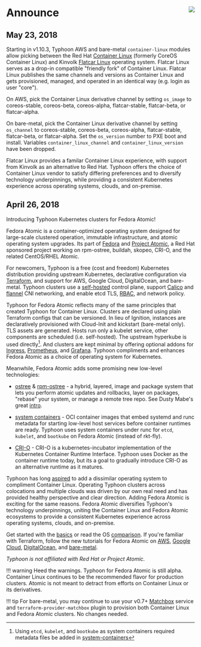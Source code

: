 # Announce <img align="right" src="https://storage.googleapis.com/poseidon/typhoon-logo-small.png">

## May 23, 2018

Starting in v1.10.3, Typhoon AWS and bare-metal `container-linux` modules allow picking between the Red Hat [Container Linux](https://coreos.com/os/docs/latest/) (formerly CoreOS Container Linux) and Kinvolk [Flatcar Linux](https://www.flatcar-linux.org/) operating system. Flatcar Linux serves as a drop-in compatible "friendly fork" of Container Linux. Flatcar Linux publishes the same channels and versions as Container Linux and gets provisioned, managed, and operated in an identical way (e.g. login as user "core").

On AWS, pick the Container Linux derivative channel by setting `os_image` to coreos-stable, coreos-beta, coreos-alpha, flatcar-stable, flatcar-beta, or flatcar-alpha.

On bare-metal, pick the Container Linux derivative channel by setting `os_channel` to coreos-stable, coreos-beta, coreos-alpha, flatcar-stable, flatcar-beta, or flatcar-alpha. Set the `os_version` number to PXE boot and install. Variables `container_linux_channel` and `container_linux_version` have been dropped.

Flatcar Linux provides a familar Container Linux experience, with support from Kinvolk as an alternative to Red Hat. Typhoon offers the choice of Container Linux vendor to satisfy differing preferences and to diversify technology underpinnings, while providing a consistent Kubernetes experience across operating systems, clouds, and on-premise.

## April 26, 2018

Introducing Typhoon Kubernetes clusters for Fedora Atomic!

Fedora Atomic is a container-optimized operating system designed for large-scale clustered operation, immutable infrastructure, and atomic operating system upgrades. Its part of [Fedora](https://getfedora.org/en/atomic/download/) and [Project Atomic](http://www.projectatomic.io/docs/introduction/), a Red Hat sponsored project working on rpm-ostree, buildah, skopeo, CRI-O, and the related CentOS/RHEL Atomic.

For newcomers, Typhoon is a free (cost and freedom) Kubernetes distribution providing upstream Kubernetes, declarative configuration via [Terraform](https://www.terraform.io/intro/index.html), and support for AWS, Google Cloud, DigitalOcean, and bare-metal. Typhoon clusters use a [self-hosted](https://github.com/kubernetes-incubator/bootkube) control plane, support [Calico](https://www.projectcalico.org/blog/) and [flannel](https://coreos.com/flannel/docs/latest/) CNI networking, and enable etcd TLS, [RBAC](https://kubernetes.io/docs/admin/authorization/rbac/), and network policy.

Typhoon for Fedora Atomic reflects many of the same principles that created Typhoon for Container Linux. Clusters are declared using plain Terraform configs that can be versioned. In lieu of Ignition, instances are declaratively provisioned with Cloud-Init and kickstart (bare-metal only). TLS assets are generated. Hosts run only a kubelet service, other components are scheduled (i.e. self-hosted). The upstream hyperkube is used directly[^1]. And clusters are kept minimal by offering optional addons for [Ingress](https://typhoon.psdn.io/addons/ingress/), [Prometheus](https://typhoon.psdn.io/addons/prometheus/), and [Grafana](https://typhoon.psdn.io/addons/grafana/). Typhoon compliments and enhances Fedora Atomic as a choice of operating system for Kubernetes.

Meanwhile, Fedora Atomic adds some promising new low-level technologies:

* [ostree](https://github.com/ostreedev/ostree) & [rpm-ostree](https://github.com/projectatomic/rpm-ostree) - a hybrid, layered, image and package system that lets you perform atomic updates and rollbacks, layer on packages, "rebase" your system, or manage a remote tree repo. See Dusty Mabe's great [intro](https://dustymabe.com/2017/09/01/atomic-host-101-lab-part-3-rebase-upgrade-rollback/). 

* [system containers](http://www.projectatomic.io/blog/2016/09/intro-to-system-containers/) - OCI container images that embed systemd and runc metadata for starting low-level host services before container runtimes are ready. Typhoon uses system containers under runc for `etcd`, `kubelet`, and `bootkube` on Fedora Atomic (instead of rkt-fly).

* [CRI-O](https://github.com/kubernetes-incubator/cri-o) - CRI-O is a kubernetes-incubator implementation of the Kubernetes Container Runtime Interface. Typhoon uses Docker as the container runtime today, but its a goal to gradually introduce CRI-O as an alternative runtime as it matures.

Typhoon has long [aspired](https://github.com/poseidon/typhoon/blob/2faacc6a50993038c98789dfa96430a757bdf545/docs/faq.md#operating-systems) to add a dissimilar operating system to compliment Container Linux. Operating Typhoon clusters across colocations and multiple clouds was driven by our own real need and has provided healthy perspective and clear direction. Adding Fedora Atomic is exciting for the same reasons. Fedora Atomic diversifies Typhoon's technology underpinnings, uniting the Container Linux and Fedora Atomic ecosystems to provide a consistent Kubernetes experience across operating systems, clouds, and on-premise.

Get started with the [basics](https://typhoon.psdn.io/architecture/concepts/) or read the OS [comparison](https://typhoon.psdn.io/architecture/operating-systems/). If you're familiar with Terraform, follow the new tutorials for Fedora Atomic on [AWS](https://typhoon.psdn.io/atomic/aws/), [Google Cloud](https://typhoon.psdn.io/atomic/google-cloud/), [DigitalOcean](https://typhoon.psdn.io/atomic/digital-ocean/), and [bare-metal](https://typhoon.psdn.io/atomic/bare-metal/).

*Typhoon is not affiliated with Red Hat or Project Atomic.*

!!! warning
    Heed the warnings. Typhoon for Fedora Atomic is still alpha. Container Linux continues to be the recommended flavor for production clusters. Atomic is not meant to detract from efforts on Container Linux or its derivatives.

!!! tip
    For bare-metal, you may continue to use your v0.7+ [Matchbox](https://github.com/coreos/matchbox) service and `terraform-provider-matchbox` plugin to provision both Container Linux and Fedora Atomic clusters. No changes needed.

[^1]: Using `etcd`, `kubelet`, and `bootkube` as system containers required metadata files be added in [system-containers](https://github.com/poseidon/system-containers)

